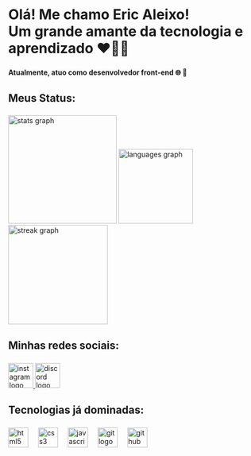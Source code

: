 <h1 align="left">Olá! Me chamo Eric Aleixo! <br>Um grande amante da tecnologia e aprendizado ❤👨‍💻</h1>

###

<h4 align="left">Atualmente, atuo como desenvolvedor front-end 🌐 🎨</h4>

###

<h2 align="left">Meus Status:</h2>

###

<div align="left">
  <img src="https://github-readme-stats.vercel.app/api?username=EricAleixo&hide_title=false&hide_rank=false&show_icons=true&include_all_commits=true&count_private=true&disable_animations=false&theme=tokyonight&locale=pt-br&hide_border=false&order=1&custom_title=Minhas%20esta%C3%ADsticas:%20" height="218" alt="stats graph"  />
  <img src="https://github-readme-stats.vercel.app/api/top-langs?username=EricAleixo&locale=pt-br&hide_title=false&layout=compact&card_width=320&langs_count=5&theme=tokyonight&hide_border=false&order=2" height="150" alt="languages graph"  />
  <img src="https://streak-stats.demolab.com?user=EricAleixo&locale=pt-br&mode=weekly&theme=tokyonight&hide_border=false&border_radius=5&date_format=j/n%5B/Y%5D&order=3" height="200" alt="streak graph"  />
</div>

###

<h2 align="left">Minhas redes sociais:</h2>

###

<div align="left">
  <a href="https://www.instagram.com/eric.alxy/" target="_blank">
    <img src="https://img.shields.io/static/v1?message=Instagram&logo=instagram&label=&color=E4405F&logoColor=white&labelColor=&style=flat" height="50" alt="instagram logo"  />
  </a>
  <img src="https://img.shields.io/static/v1?message=Discord&logo=discord&label=&color=7289DA&logoColor=white&labelColor=&style=flat" height="50" alt="discord logo"  />
</div>

<h2 align="left">Tecnologias já dominadas:</h2>

###

<div align="left">
  <img src="https://skillicons.dev/icons?i=html" height="40" alt="html5 logo"  />
  <img width="12" />
  <img src="https://skillicons.dev/icons?i=css" height="40" alt="css3 logo"  />
  <img width="12" />
  <img src="https://skillicons.dev/icons?i=js" height="40" alt="javascript logo"  />
  <img width="12" />
  <img src="https://skillicons.dev/icons?i=git" height="40" alt="git logo"  />
  <img width="12" />
  <img src="https://skillicons.dev/icons?i=github" height="40" alt="github logo"  />
</div>

###
